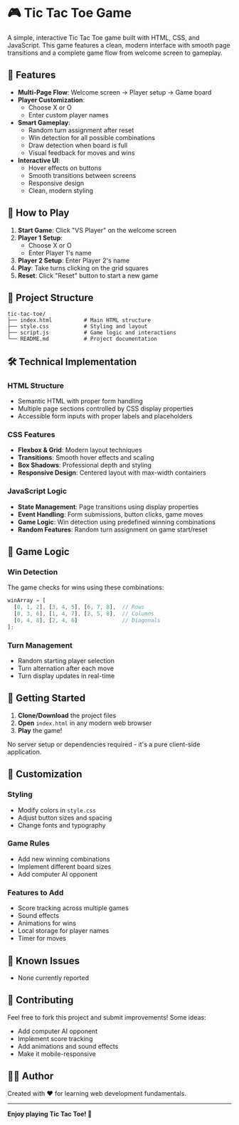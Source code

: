 # 🎮 Tic Tac Toe Game

A simple, interactive Tic Tac Toe game built with HTML, CSS, and JavaScript. This game features a clean, modern interface with smooth page transitions and a complete game flow from welcome screen to gameplay.

## 🌟 Features

- **Multi-Page Flow**: Welcome screen → Player setup → Game board
- **Player Customization**: 
  - Choose X or O
  - Enter custom player names
- **Smart Gameplay**:
  - Random turn assignment after reset
  - Win detection for all possible combinations
  - Draw detection when board is full
  - Visual feedback for moves and wins
- **Interactive UI**:
  - Hover effects on buttons
  - Smooth transitions between screens
  - Responsive design
  - Clean, modern styling

## 🚀 How to Play

1. **Start Game**: Click "VS Player" on the welcome screen
2. **Player 1 Setup**: 
   - Choose X or O
   - Enter Player 1's name
3. **Player 2 Setup**: Enter Player 2's name
4. **Play**: Take turns clicking on the grid squares
5. **Reset**: Click "Reset" button to start a new game

## 📁 Project Structure

```
tic-tac-toe/
├── index.html          # Main HTML structure
├── style.css           # Styling and layout
├── script.js           # Game logic and interactions
└── README.md           # Project documentation
```

## 🛠️ Technical Implementation

### HTML Structure
- Semantic HTML with proper form handling
- Multiple page sections controlled by CSS display properties
- Accessible form inputs with proper labels and placeholders

### CSS Features
- **Flexbox & Grid**: Modern layout techniques
- **Transitions**: Smooth hover effects and scaling
- **Box Shadows**: Professional depth and styling
- **Responsive Design**: Centered layout with max-width containers

### JavaScript Logic
- **State Management**: Page transitions using display properties
- **Event Handling**: Form submissions, button clicks, game moves
- **Game Logic**: Win detection using predefined winning combinations
- **Random Features**: Random turn assignment on game start/reset

## 🎯 Game Logic

### Win Detection
The game checks for wins using these combinations:
```javascript
winArray = [
  [0, 1, 2], [3, 4, 5], [6, 7, 8],  // Rows
  [0, 3, 6], [1, 4, 7], [2, 5, 8],  // Columns  
  [0, 4, 8], [2, 4, 6]              // Diagonals
];
```

### Turn Management
- Random starting player selection
- Turn alternation after each move
- Turn display updates in real-time

## 🚀 Getting Started

1. **Clone/Download** the project files
2. **Open** `index.html` in any modern web browser
3. **Play** the game!

No server setup or dependencies required - it's a pure client-side application.

## 🎨 Customization

### Styling
- Modify colors in `style.css`
- Adjust button sizes and spacing
- Change fonts and typography

### Game Rules
- Add new winning combinations
- Implement different board sizes
- Add computer AI opponent

### Features to Add
- Score tracking across multiple games
- Sound effects
- Animations for wins
- Local storage for player names
- Timer for moves

## 🐛 Known Issues

- None currently reported

## 🤝 Contributing

Feel free to fork this project and submit improvements! Some ideas:
- Add computer AI opponent
- Implement score tracking
- Add animations and sound effects
- Make it mobile-responsive

## 👨‍💻 Author

Created with ❤️ for learning web development fundamentals.

---

**Enjoy playing Tic Tac Toe! 🎉**